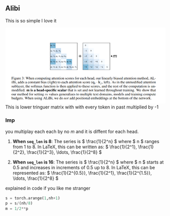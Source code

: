 ## Alibi
This is so simple I love it

![Alt text](image.png)
This is lower tringuer matrix with with every token in past multiplied by -1

### Imp
you multiplay each each by no $m$ and it is diffent for each head.

1. **When `seq_len` is 8**:
   The series is $ \frac{1}{2^n} $ where $ n $ ranges from 1 to 8. In LaTeX, this can be written as:
$ \frac{1}{2^1}, \frac{1}{2^2}, \frac{1}{2^3}, \ldots, \frac{1}{2^8} $

2. **When `seq_len` is 16**:
   The series is $ \frac{1}{2^n} $ where $ n $ starts at 0.5 and increases in increments of 0.5 up to 8. In LaTeX, this can be represented as:
$ \frac{1}{2^{0.5}}, \frac{1}{2^1}, \frac{1}{2^{1.5}}, \ldots, \frac{1}{2^8} $


explained in code if you like me stranger

```python
s = torch.arange(1,nh+1)
p = s/(nh/8)
m = 1/2**p
```

